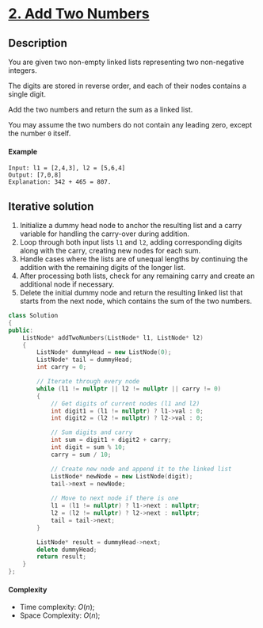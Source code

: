 # [2. Add Two Numbers](https://leetcode.com/problems/add-two-numbers/)

## Description

You are given two non-empty linked lists representing two non-negative integers.

The digits are stored in reverse order, and each of their nodes contains a single digit.

Add the two numbers and return the sum as a linked list.

You may assume the two numbers do not contain any leading zero, except the number `0` itself.

#### Example

    Input: l1 = [2,4,3], l2 = [5,6,4]
    Output: [7,0,8]
    Explanation: 342 + 465 = 807.

## Iterative solution

1. Initialize a dummy head node to anchor the resulting list and a carry variable for handling the carry-over during addition.
2. Loop through both input lists `l1` and `l2`, adding corresponding digits along with the carry, creating new nodes for each sum.
3. Handle cases where the lists are of unequal lengths by continuing the addition with the remaining digits of the longer list.
4. After processing both lists, check for any remaining carry and create an additional node if necessary.
5. Delete the initial dummy node and return the resulting linked list that starts from the next node, which contains the sum of the two numbers.

```C++
class Solution 
{
public:
    ListNode* addTwoNumbers(ListNode* l1, ListNode* l2) 
    {
        ListNode* dummyHead = new ListNode(0);
        ListNode* tail = dummyHead;
        int carry = 0;

        // Iterate through every node
        while (l1 != nullptr || l2 != nullptr || carry != 0) 
        {
            // Get digits of current nodes (l1 and l2)
            int digit1 = (l1 != nullptr) ? l1->val : 0;
            int digit2 = (l2 != nullptr) ? l2->val : 0;

            // Sum digits and carry
            int sum = digit1 + digit2 + carry;
            int digit = sum % 10;
            carry = sum / 10;

            // Create new node and append it to the linked list
            ListNode* newNode = new ListNode(digit);
            tail->next = newNode;
            
            // Move to next node if there is one
            l1 = (l1 != nullptr) ? l1->next : nullptr;
            l2 = (l2 != nullptr) ? l2->next : nullptr;
            tail = tail->next;
        }

        ListNode* result = dummyHead->next;
        delete dummyHead;
        return result;
    }
};
```
#### Complexity

- Time complexity: $O(n)$;
- Space Complexity: $O(n)$;
